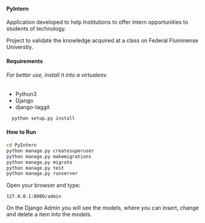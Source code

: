 #### PyIntern

Application developed to help Institutions to
offer intern opportunities to students of technology.

Project to validate the knowledge acquired at a
class on Federal Fluminense Universtiy.


#### Requirements
###### For better use, install it into a virtualenv.
- Python3
- Django
- django-taggit

```bash
  python setup.py install
```

#### How to Run
```bash
cd PyIntern
python manage.py createsuperuser
python manage.py makemigrations
python manage.py migrate
python manage.py test
python manage.py runserver
```
Open your browser and type:
```
127.0.0.1:8000/admin
```
On the Django Admin you will see the models, where you can insert, change
and delete a item into the models.
